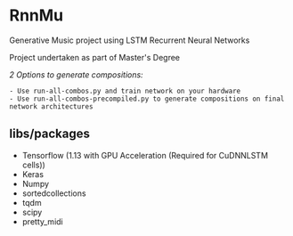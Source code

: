 # RnnMu

Generative Music project using LSTM Recurrent Neural Networks 

Project undertaken as part of Master's Degree

*2 Options to generate compositions:*

    - Use run-all-combos.py and train network on your hardware
    - Use run-all-combos-precompiled.py to generate compositions on final network architectures

## libs/packages
- Tensorflow (1.13 with GPU Acceleration (Required for CuDNNLSTM cells))
- Keras
- Numpy
- sortedcollections
- tqdm
- scipy
- pretty_midi